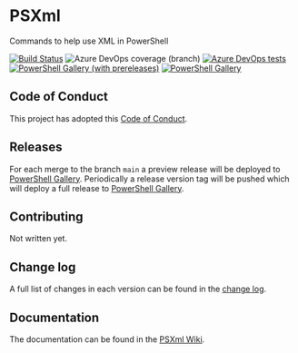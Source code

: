 # PSXml

Commands to help use XML in PowerShell

[![Build Status](https://dev.azure.com/viscalyx/PSXml/_apis/build/status/viscalyx.PSXml?branchName=main)](https://dev.azure.com/viscalyx/PSXml/_build/latest?definitionId=27&branchName=main)
![Azure DevOps coverage (branch)](https://img.shields.io/azure-devops/coverage/viscalyx/PSXml/27/main)
[![Azure DevOps tests](https://img.shields.io/azure-devops/tests/viscalyx/PSXml/27/main)](https://viscalyx.visualstudio.com/PSXml/_test/analytics?definitionId=27&contextType=build)
[![PowerShell Gallery (with prereleases)](https://img.shields.io/powershellgallery/vpre/PSXml?label=PSXml%20Preview)](https://www.powershellgallery.com/packages/PSXml/)
[![PowerShell Gallery](https://img.shields.io/powershellgallery/v/PSXml?label=PSXml)](https://www.powershellgallery.com/packages/PSXml/)

## Code of Conduct

This project has adopted this [Code of Conduct](CODE_OF_CONDUCT.md).

## Releases

For each merge to the branch `main` a preview release will be
deployed to [PowerShell Gallery](https://www.powershellgallery.com/).
Periodically a release version tag will be pushed which will deploy a
full release to [PowerShell Gallery](https://www.powershellgallery.com/).

## Contributing

Not written yet.

## Change log

A full list of changes in each version can be found in the [change log](CHANGELOG.md).

## Documentation

The documentation can be found in the [PSXml Wiki](https://github.com/viscalyx/PSXml/wiki).

